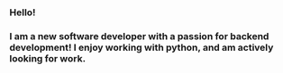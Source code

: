 ### Hello!
### I am a new software developer with a passion for backend development! I enjoy working with python, and am actively looking for work.
